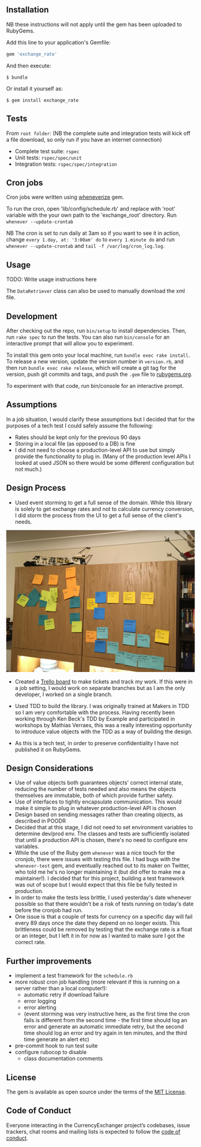 
## Installation
NB these instructions will not apply until the gem has been uploaded to RubyGems.

Add this line to your application's Gemfile:

```ruby
gem 'exchange_rate'
```

And then execute:

    $ bundle

Or install it yourself as:

    $ gem install exchange_rate

## Tests
From `root folder`: 
(NB the complete suite and integration tests will kick off a file download, so only run if you have an internet connection)
- Complete test suite: `rspec` 
- Unit tests: `rspec/spec/unit`
- Integration tests: `rspec/spec/integration` 


## Cron jobs
Cron jobs were written using [wheneverize](https://github.com/javan/whenever) gem.

To run the cron, open 'lib/config/schedule.rb' and replace with 'root' variable with the your own path to the 'exchange_root' directory.
Run `whenever --update-crontab`

NB The cron is set to run daily at 3am so if you want to see it in action, change `every 1.day, at: '3:00am' do`
to `every 1.minute do` and run `whenever --update-crontab` and `tail -f /var/log/cron_log.log`.

## Usage

TODO: Write usage instructions here

The `DataRetriever` class can also be used to manually download the xml file.

## Development

After checking out the repo, run `bin/setup` to install dependencies. Then, run `rake spec` to run the tests. You can also run `bin/console` for an interactive prompt that will allow you to experiment.

To install this gem onto your local machine, run `bundle exec rake install`. To release a new version, update the version number in `version.rb`, and then run `bundle exec rake release`, which will create a git tag for the version, push git commits and tags, and push the `.gem` file to [rubygems.org](https://rubygems.org).

To experiment with that code, run bin/console for an interactive prompt.

## Assumptions
In a job situation, I would clarify these assumptions but I decided that for the purposes of a tech test I could safely assume the following:
- Rates should be kept only for the previous 90 days
- Storing in a local file (as opposed to a DB) is fine
- I did not need to choose a production-level API to use but simply provide the functionality to plug in. 
(Many of the production
level APIs I looked at used JSON so there would be some different configuration but not much.)


## Design Process
- Used event storming to get a full sense of the domain. While this library is solely to 
get exchange rates and not to calculate currency conversion, I did storm the process from the UI
to get a full sense of the client's needs.

![alt text](./documentation/images/event_storm.jpg "Event Storm")


- Created a [Trello board](https://trello.com/b/6MhqTW2p/fx-library-kanban) to make tickets and track my work. If this were in a job setting, I would work on separate branches but
as I am the only developer, I worked on a single branch. 

- Used TDD to build the library. I was originally trained at Makers in TDD so I am very comfortable with the process. Having recently been working through Ken Beck's TDD by Example and participated in workshops by Mathias Verraes,
this was a really interesting opportunity to introduce value objects with the TDD as a way of building the design.

- As this is a tech test, in order to preserve confidentiality I have not published it on RubyGems.

## Design Considerations
- Use of value objects both guarantees objects' correct internal state, reducing the number of tests needed 
and also means the objects themselves are immutable, both of which provide further safety.
- Use of interfaces to tightly encapsulate communication. This would make it simple to plug in whatever production-level API is chosen
- Design based on sending messages rather than creating objects, as described in POODR
- Decided that at this stage, I did not need to set environment variables to determine dev/prod env. The classes and tests are 
sufficiently isolated that until a production API is chosen, there's no need to configure env variables.
- While the use of the Ruby gem `whenever` was a nice touch for the cronjob, there were issues with testing this file. I had bugs with the `whenever-test` gem, and eventually reached out to its
maker on Twitter, who told me he's no longer maintaining it (but did offer to make me a maintainer!). I decided that for this project, building
a test framework was out of scope but I would expect that this file be fully tested in production.
- In order to make the tests less brittle, I used yesterday's date whenever possible so that there wouldn't be a risk of tests running on today's date before the cronjob had run.
- One issue is that a couple of tests for currency on a specific day will fail every 89 days once the date they depend on no longer exists. This brittleness could be removed by 
testing that the exchange rate is a float or an integer, but I left it in for now as I wanted to make sure I got the correct rate.

## Further improvements
- implement a test framework for the `schedule.rb`
- more robust cron job handling (more relevant if this is running on a server rather than a local computer!):
    * automatic retry if download failure
    * error logging
    * error alerting
    * (event storming was very instructive here, as the first time the cron fails is different from the second time - the first time
    should log an error and generate an automatic immediate retry, but the second time should log an error and try again in ten minutes,
    and the third time generate an alert etc)
- pre-commit hook to run test suite
- configure rubocop to disable
    * class documentation comments  


## License

The gem is available as open source under the terms of the [MIT License](https://opensource.org/licenses/MIT).

## Code of Conduct

Everyone interacting in the CurrencyExchanger project’s codebases, issue trackers, chat rooms and mailing lists is expected to follow the [code of conduct](https://communitycodeofconduct.com/).
